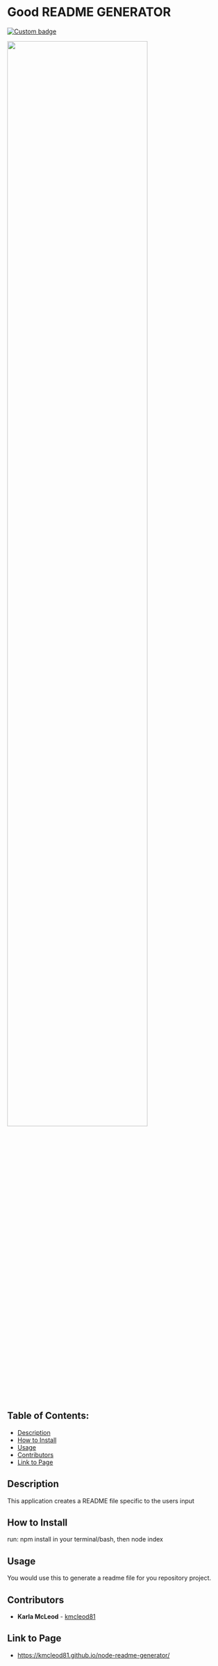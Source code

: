 # Good README GENERATOR

[![Custom badge](https://img.shields.io/badge/License-ISC-green.svg)](https://shields.io/)

<img src="./assets/images/readme.gif" width="80%" height="80%">

## Table of Contents:
* [Description](#Description)
* [How to Install](#How-to-Install)
* [Usage](#Usage)
* [Contributors](#Contributors)
* [Link to Page](#Link-to-Page)

## Description
This application creates a README file specific to the users input

## How to Install
run: npm install in your terminal/bash, then node index

## Usage
You would use this to generate a readme file for you repository project.

## Contributors
* **Karla McLeod** - [kmcleod81](https://github.com/kmcleod81)

## Link to Page
* https://kmcleod81.github.io/node-readme-generator/
